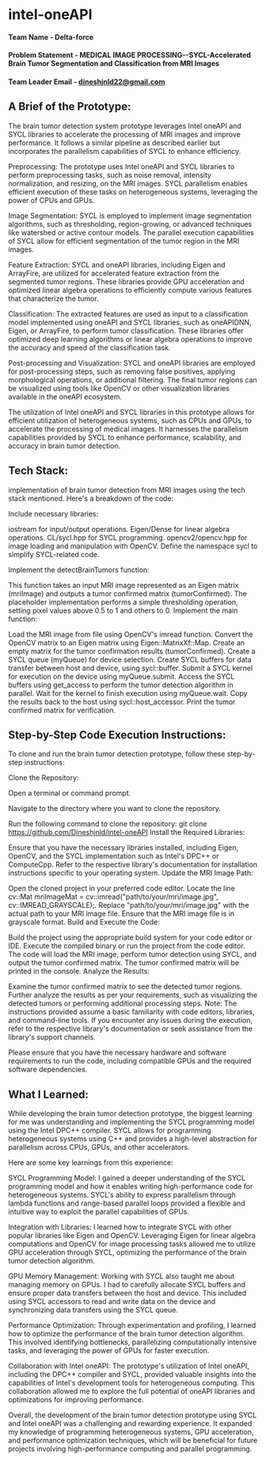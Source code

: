 # intel-oneAPI

#### Team Name - Delta-force
#### Problem Statement - MEDICAL IMAGE PROCESSING--SYCL-Accelerated Brain Tumor Segmentation and  Classification from MRI Images
#### Team Leader Email -  dineshjnld22@gmail.com
                         

## A Brief of the Prototype:
The brain tumor detection system prototype leverages Intel oneAPI and SYCL libraries to accelerate the processing of MRI images and improve performance. It follows a similar pipeline as described earlier but incorporates the parallelism capabilities of SYCL to enhance efficiency.

Preprocessing: The prototype uses Intel oneAPI and SYCL libraries to perform preprocessing tasks, such as noise removal, intensity normalization, and resizing, on the MRI images. SYCL parallelism enables efficient execution of these tasks on heterogeneous systems, leveraging the power of CPUs and GPUs.

Image Segmentation: SYCL is employed to implement image segmentation algorithms, such as thresholding, region-growing, or advanced techniques like watershed or active contour models. The parallel execution capabilities of SYCL allow for efficient segmentation of the tumor region in the MRI images.

Feature Extraction: SYCL and oneAPI libraries, including Eigen and ArrayFire, are utilized for accelerated feature extraction from the segmented tumor regions. These libraries provide GPU acceleration and optimized linear algebra operations to efficiently compute various features that characterize the tumor.

Classification: The extracted features are used as input to a classification model implemented using oneAPI and SYCL libraries, such as oneAPIDNN, Eigen, or ArrayFire, to perform tumor classification. These libraries offer optimized deep learning algorithms or linear algebra operations to improve the accuracy and speed of the classification task.

Post-processing and Visualization: SYCL and oneAPI libraries are employed for post-processing steps, such as removing false positives, applying morphological operations, or additional filtering. The final tumor regions can be visualized using tools like OpenCV or other visualization libraries available in the oneAPI ecosystem.

The utilization of Intel oneAPI and SYCL libraries in this prototype allows for efficient utilization of heterogeneous systems, such as CPUs and GPUs, to accelerate the processing of medical images. It harnesses the parallelism capabilities provided by SYCL to enhance performance, scalability, and accuracy in brain tumor detection.
## Tech Stack: 
   implementation of brain tumor detection from MRI images using the tech stack mentioned. Here's a breakdown of the code:

Include necessary libraries:

iostream for input/output operations.
Eigen/Dense for linear algebra operations.
CL/sycl.hpp for SYCL programming.
opencv2/opencv.hpp for image loading and manipulation with OpenCV.
Define the namespace sycl to simplify SYCL-related code.

Implement the detectBrainTumors function:

This function takes an input MRI image represented as an Eigen matrix (mriImage) and outputs a tumor confirmed matrix (tumorConfirmed).
The placeholder implementation performs a simple thresholding operation, setting pixel values above 0.5 to 1 and others to 0.
Implement the main function:

Load the MRI image from file using OpenCV's imread function.
Convert the OpenCV matrix to an Eigen matrix using Eigen::MatrixXf::Map.
Create an empty matrix for the tumor confirmation results (tumorConfirmed).
Create a SYCL queue (myQueue) for device selection.
Create SYCL buffers for data transfer between host and device, using sycl::buffer.
Submit a SYCL kernel for execution on the device using myQueue.submit.
Access the SYCL buffers using get_access to perform the tumor detection algorithm in parallel.
Wait for the kernel to finish execution using myQueue.wait.
Copy the results back to the host using sycl::host_accessor.
Print the tumor confirmed matrix for verification.
## Step-by-Step Code Execution Instructions:
To clone and run the brain tumor detection prototype, follow these step-by-step instructions:

Clone the Repository:

Open a terminal or command prompt.

Navigate to the directory where you want to clone the repository.

Run the following command to clone the repository:
git clone https://github.com/Dineshjnld/intel-oneAPI
Install the Required Libraries:

Ensure that you have the necessary libraries installed, including Eigen, OpenCV, and the SYCL implementation such as Intel's DPC++ or ComputeCpp.
Refer to the respective library's documentation for installation instructions specific to your operating system.
Update the MRI Image Path:

Open the cloned project in your preferred code editor.
Locate the line cv::Mat mriImageMat = cv::imread("path/to/your/mri/image.jpg", cv::IMREAD_GRAYSCALE);.
Replace "path/to/your/mri/image.jpg" with the actual path to your MRI image file.
Ensure that the MRI image file is in grayscale format.
Build and Execute the Code:

Build the project using the appropriate build system for your code editor or IDE.
Execute the compiled binary or run the project from the code editor.
The code will load the MRI image, perform tumor detection using SYCL, and output the tumor confirmed matrix.
The tumor confirmed matrix will be printed in the console.
Analyze the Results:

Examine the tumor confirmed matrix to see the detected tumor regions.
Further analyze the results as per your requirements, such as visualizing the detected tumors or performing additional processing steps.
Note: The instructions provided assume a basic familiarity with code editors, libraries, and command-line tools. If you encounter any issues during the execution, refer to the respective library's documentation or seek assistance from the library's support channels.

Please ensure that you have the necessary hardware and software requirements to run the code, including compatible GPUs and the required software dependencies.

  
## What I Learned:
   While developing the brain tumor detection prototype, the biggest learning for me was understanding and implementing the SYCL programming model using the Intel DPC++ compiler. SYCL allows for programming heterogeneous systems using C++ and provides a high-level abstraction for parallelism across CPUs, GPUs, and other accelerators.

Here are some key learnings from this experience:

SYCL Programming Model: I gained a deeper understanding of the SYCL programming model and how it enables writing high-performance code for heterogeneous systems. SYCL's ability to express parallelism through lambda functions and range-based parallel loops provided a flexible and intuitive way to exploit the parallel capabilities of GPUs.

Integration with Libraries: I learned how to integrate SYCL with other popular libraries like Eigen and OpenCV. Leveraging Eigen for linear algebra computations and OpenCV for image processing tasks allowed me to utilize GPU acceleration through SYCL, optimizing the performance of the brain tumor detection algorithm.

GPU Memory Management: Working with SYCL also taught me about managing memory on GPUs. I had to carefully allocate SYCL buffers and ensure proper data transfers between the host and device. This included using SYCL accessors to read and write data on the device and synchronizing data transfers using the SYCL queue.

Performance Optimization: Through experimentation and profiling, I learned how to optimize the performance of the brain tumor detection algorithm. This involved identifying bottlenecks, parallelizing computationally intensive tasks, and leveraging the power of GPUs for faster execution.

Collaboration with Intel oneAPI: The prototype's utilization of Intel oneAPI, including the DPC++ compiler and SYCL, provided valuable insights into the capabilities of Intel's development tools for heterogeneous computing. This collaboration allowed me to explore the full potential of oneAPI libraries and optimizations for improving performance.

Overall, the development of the brain tumor detection prototype using SYCL and Intel oneAPI was a challenging and rewarding experience. It expanded my knowledge of programming heterogeneous systems, GPU acceleration, and performance optimization techniques, which will be beneficial for future projects involving high-performance computing and parallel programming.
